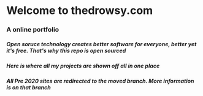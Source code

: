 # Welcome to thedrowsy.com
### A online portfolio 
##### Open soruce technology creates better software for everyone, better yet it's free. That's why this repo is open sourced 
##### Here is where all my projects are shown off all in one place
##### All Pre 2020 sites are redirected to the moved branch. More information is on that branch
